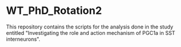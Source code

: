 # WT_PhD_Rotation2
This repository contains the scripts for the analysis done in the study entitled "Investigating the role and action mechanism of PGC1a in SST interneurons".
